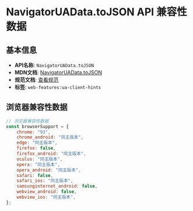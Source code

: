 # NavigatorUAData.toJSON API 兼容性数据

## 基本信息

- **API名称**: `NavigatorUAData.toJSON`
- **MDN文档**: [NavigatorUAData.toJSON](https://developer.mozilla.org/docs/Web/API/NavigatorUAData/toJSON)
- **规范文档**: [查看规范](https://wicg.github.io/ua-client-hints/#dom-navigatoruadata-tojson)
- **标签**: `web-features:ua-client-hints`

## 浏览器兼容性数据

```javascript
// 浏览器兼容性数据
const browserSupport = {
    chrome: "93",
    chrome_android: "同主版本",
    edge: "同主版本",
    firefox: false,
    firefox_android: "同主版本",
    oculus: "同主版本",
    opera: "同主版本",
    opera_android: "同主版本",
    safari: false,
    safari_ios: "同主版本",
    samsunginternet_android: false,
    webview_android: false,
    webview_ios: "同主版本",
};

```

